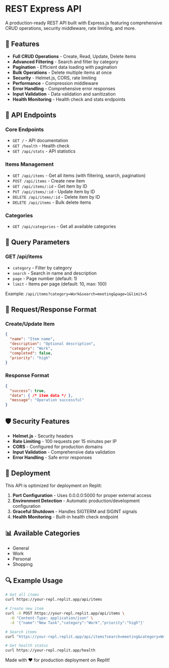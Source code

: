 
# REST Express API

A production-ready REST API built with Express.js featuring comprehensive CRUD operations, security middleware, rate limiting, and more.

## 🚀 Features

- **Full CRUD Operations** - Create, Read, Update, Delete items
- **Advanced Filtering** - Search and filter by category
- **Pagination** - Efficient data loading with pagination
- **Bulk Operations** - Delete multiple items at once
- **Security** - Helmet.js, CORS, rate limiting
- **Performance** - Compression middleware
- **Error Handling** - Comprehensive error responses
- **Input Validation** - Data validation and sanitization
- **Health Monitoring** - Health check and stats endpoints

## 📡 API Endpoints

### Core Endpoints
- `GET /` - API documentation
- `GET /health` - Health check
- `GET /api/stats` - API statistics

### Items Management
- `GET /api/items` - Get all items (with filtering, search, pagination)
- `POST /api/items` - Create new item
- `GET /api/items/:id` - Get item by ID
- `PUT /api/items/:id` - Update item by ID
- `DELETE /api/items/:id` - Delete item by ID
- `DELETE /api/items` - Bulk delete items

### Categories
- `GET /api/categories` - Get all available categories

## 🔧 Query Parameters

### GET /api/items
- `category` - Filter by category
- `search` - Search in name and description
- `page` - Page number (default: 1)
- `limit` - Items per page (default: 10, max: 100)

Example: `/api/items?category=Work&search=meeting&page=1&limit=5`

## 📝 Request/Response Format

### Create/Update Item
```json
{
  "name": "Item name",
  "description": "Optional description",
  "category": "Work",
  "completed": false,
  "priority": "high"
}
```

### Response Format
```json
{
  "success": true,
  "data": { /* item data */ },
  "message": "Operation successful"
}
```

## 🛡️ Security Features

- **Helmet.js** - Security headers
- **Rate Limiting** - 100 requests per 15 minutes per IP
- **CORS** - Configured for production domains
- **Input Validation** - Comprehensive data validation
- **Error Handling** - Safe error responses

## 🚀 Deployment

This API is optimized for deployment on Replit:

1. **Port Configuration** - Uses 0.0.0.0:5000 for proper external access
2. **Environment Detection** - Automatic production/development configuration
3. **Graceful Shutdown** - Handles SIGTERM and SIGINT signals
4. **Health Monitoring** - Built-in health check endpoint

## 📊 Available Categories

- General
- Work
- Personal
- Shopping

## 🔍 Example Usage

```bash
# Get all items
curl https://your-repl.replit.app/api/items

# Create new item
curl -X POST https://your-repl.replit.app/api/items \
  -H "Content-Type: application/json" \
  -d '{"name":"New Task","category":"Work","priority":"high"}'

# Search items
curl "https://your-repl.replit.app/api/items?search=meeting&category=Work"

# Get health status
curl https://your-repl.replit.app/health
```

Made with ❤️ for production deployment on Replit!
